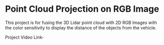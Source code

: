 # Point Cloud Projection on RGB Image

This project is for fusing the 3D Lidar point cloud with 2D RGB Images with the color sensitivity to display the distance of the objects from the vehicle.

Project Video Link-
